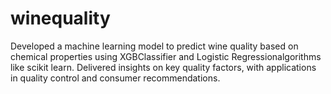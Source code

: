 # winequality
Developed a machine learning model to predict wine quality based on chemical properties using XGBClassifier and Logistic Regressionalgorithms like scikit learn. Delivered insights on key  quality factors, with applications in quality control and consumer recommendations.
